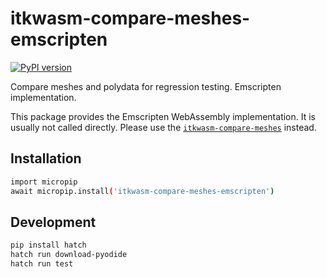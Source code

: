 # itkwasm-compare-meshes-emscripten

[![PyPI version](https://badge.fury.io/py/itkwasm-compare-meshes-emscripten.svg)](https://badge.fury.io/py/itkwasm-compare-meshes-emscripten)

Compare meshes and polydata for regression testing. Emscripten implementation.

This package provides the Emscripten WebAssembly implementation. It is usually not called directly. Please use the [`itkwasm-compare-meshes`](https://pypi.org/project/itkwasm-compare-meshes/) instead.


## Installation

```sh
import micropip
await micropip.install('itkwasm-compare-meshes-emscripten')
```

## Development

```sh
pip install hatch
hatch run download-pyodide
hatch run test
```
